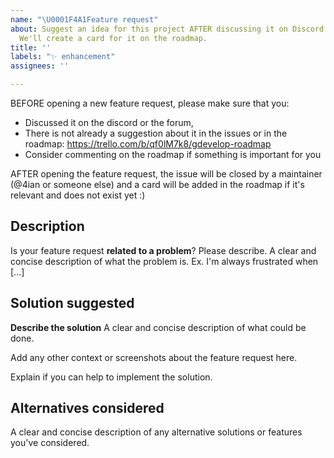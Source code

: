 ```yaml
---
name: "\U0001F4A1Feature request"
about: Suggest an idea for this project AFTER discussing it on Discord or Forum first.
  We'll create a card for it on the roadmap.
title: ''
labels: "✨ enhancement"
assignees: ''

---
```


BEFORE opening a new feature request, please make sure that you:

-   Discussed it on the discord or the forum,
-   There is not already a suggestion about it in the issues or in the roadmap: https://trello.com/b/qf0lM7k8/gdevelop-roadmap
-   Consider commenting on the roadmap if something is important for you

AFTER opening the feature request, the issue will be closed by a maintainer (@4ian or someone else) and a card will be added in the roadmap if it's relevant and does not exist yet :)

## Description

Is your feature request **related to a problem**? Please describe.
A clear and concise description of what the problem is. Ex. I'm always frustrated when [...]

## Solution suggested

**Describe the solution**
A clear and concise description of what could be done.

Add any other context or screenshots about the feature request here.

Explain if you can help to implement the solution.

## Alternatives considered

A clear and concise description of any alternative solutions or features you've considered.
